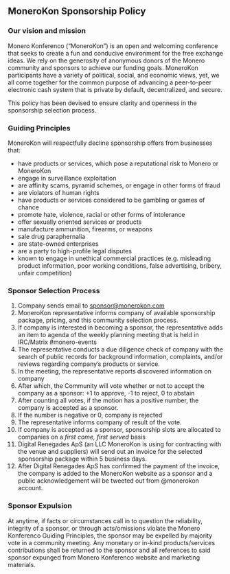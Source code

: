 ## MoneroKon Sponsorship Policy

### Our vision and mission

Monero Konferenco (“MoneroKon”) is an open and welcoming conference that seeks to create a fun and conducive environment for the free exchange ideas. We rely on the generosity of anonymous donors of the Monero community and sponsors to achieve our funding goals. MoneroKon participants have a variety of political, social, and economic views, yet, we all come together for the common purpose of advancing a peer-to-peer electronic cash system that is private by default, decentralized, and secure.

This policy has been devised to ensure clarity and openness in the sponsorship selection process. 

### Guiding Principles

MoneroKon will respectfully decline sponsorship offers from businesses that:

- have products or services, which pose a reputational risk to Monero or MoneroKon
- engage in surveillance exploitation
- are affinity scams, pyramid schemes, or engage in other forms of fraud
- are violators of human rights
- have products or services considered to be gambling or games of chance
- promote hate, violence, racial or other forms of intolerance
- offer sexually oriented services or products
- manufacture ammunition, firearms, or weapons
- sale drug paraphernalia
- are state-owned enterprises
- are a party to high-profile legal disputes
- known to engage in unethical commercial practices (e.g. misleading product information, poor working conditions, false advertising, bribery, unfair competition)

### Sponsor Selection Process

1. Company sends email to sponsor@monerokon.com
2. MoneroKon representative informs company of available sponsorship package, pricing, and this community selection process.
3. If company is interested in becoming a sponsor, the representative adds an item to agenda of the weekly planning meeting that is held in IRC/Matrix #monero-events
4. The representative conducts a due diligence check of company with the search of public records for background information, complaints, and/or reviews regarding company’s products or service.
5. In the meeting, the representative reports discovered information on company
6. After which, the Community will vote whether or not to accept the company as a sponsor: +1 to approve, -1 to reject, 0 to abstain
7. After counting all votes, if the motion has a positive number, the company is accepted as a sponsor.
8. If the number is negative or 0, company is rejected
9. The representative informs company of result of the vote.
10. If company is accepted as a sponsor, sponsorship slots are allocated to companies on a _first come, first served_ basis
11. Digital Renegades ApS (an LLC MoneroKon is using for contracting with the venue and suppliers) will send out an invoice for the selected sponsorship package within 5 business days.
12. After Digital Renegades ApS has confirmed the payment of the invoice, the company is added to the MoneroKon website as a sponsor and a public acknowledgement will be tweeted out from @monerokon account.

### Sponsor Expulsion

At anytime, if facts or circumstances call in to question the reliability, integrity of a sponsor, or through acts/omissions violate the Monero Konferenco Guiding Principles, the sponsor may be expelled by majority vote in a community meeting. Any monetary or in-kind products/services contributions shall be returned to the sponsor and all references to said sponsor expunged from Monero Konferenco website and marketing materials.
